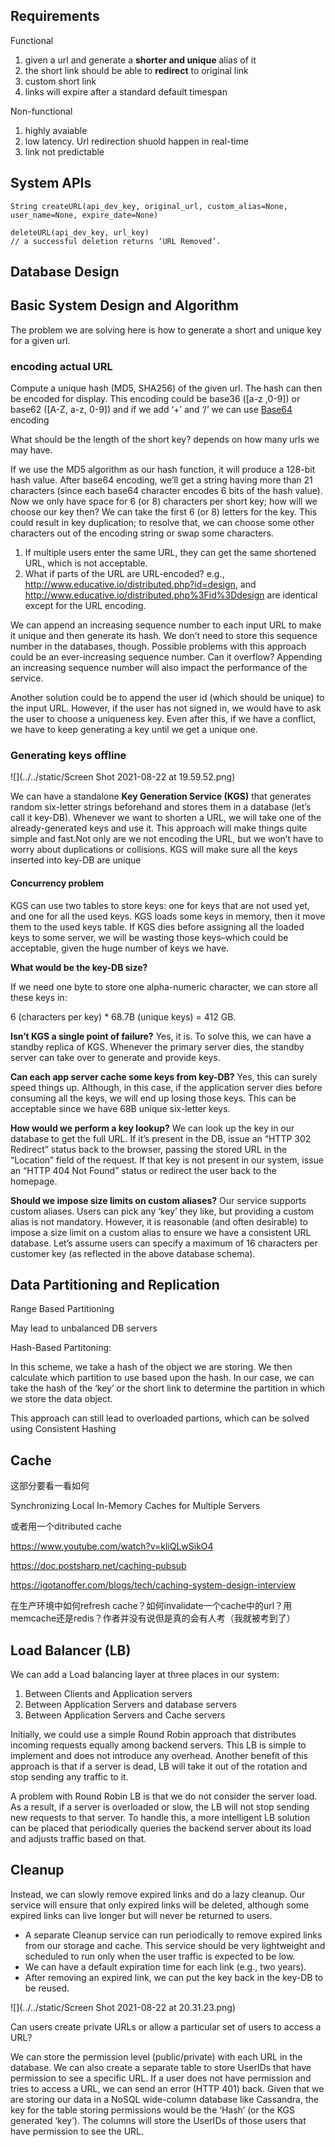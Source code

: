 

## Requirements

Functional

1. given a url and generate a **shorter and unique** alias of it
2. the short link should be able to **redirect** to original link
3. custom short link
4. links will expire after a standard default timespan

Non-functional

1. highly avaiable
2. low latency. Url redirection shuold happen in real-time
3. link not predictable



## System APIs

```
String createURL(api_dev_key, original_url, custom_alias=None, user_name=None, expire_date=None)

deleteURL(api_dev_key, url_key)
// a successful deletion returns ‘URL Removed’.
```



## Database Design



## Basic System Design and Algorithm

The problem we are solving here is how to generate a short and unique key for a given url.

### encoding actual URL

Compute a unique hash (MD5, SHA256) of the given url. The hash can then be encoded for display. This encoding could be base36 ([a-z ,0-9]) or base62 ([A-Z, a-z, 0-9]) and if we add ‘+’ and ‘/’ we can use [Base64](https://en.wikipedia.org/wiki/Base64#Base64_table) encoding

What should be the length of the short key? depends on how many urls we may have.

If we use the MD5 algorithm as our hash function, it will produce a 128-bit hash value. After base64 encoding, we’ll get a string having more than 21 characters (since each base64 character encodes 6 bits of the hash value). Now we only have space for 6 (or 8) characters per short key; how will we choose our key then? We can take the first 6 (or 8) letters for the key. This could result in key duplication; to resolve that, we can choose some other characters out of the encoding string or swap some characters.



1. If multiple users enter the same URL, they can get the same shortened URL, which is not acceptable.
2. What if parts of the URL are URL-encoded? e.g., http://www.educative.io/distributed.php?id=design, and http://www.educative.io/distributed.php%3Fid%3Ddesign are identical except for the URL encoding.

 We can append an increasing sequence number to each input URL to make it unique and then generate its hash. We don’t need to store this sequence number in the databases, though. Possible problems with this approach could be an ever-increasing sequence number. Can it overflow? Appending an increasing sequence number will also impact the performance of the service.

Another solution could be to append the user id (which should be unique) to the input URL. However, if the user has not signed in, we would have to ask the user to choose a uniqueness key. Even after this, if we have a conflict, we have to keep generating a key until we get a unique one.

### Generating keys offline

![](../../static/Screen Shot 2021-08-22 at 19.59.52.png)

We can have a standalone **Key Generation Service (KGS)** that generates random six-letter strings beforehand and stores them in a database (let’s call it key-DB). Whenever we want to shorten a URL, we will take one of the already-generated keys and use it. This approach will make things quite simple and fast.Not only are we not encoding the URL, but we won’t have to worry about duplications or collisions. KGS will make sure all the keys inserted into key-DB are unique



#### Concurrency problem

KGS can use two tables to store keys: one for keys that are not used yet, and one for all the used keys. KGS loads some keys in memory, then it move them to the used keys table. If KGS dies before assigning all the loaded keys to some server, we will be wasting those keys–which could be acceptable, given the huge number of keys we have.

**What would be the key-DB size?** 

 If we need one byte to store one alpha-numeric character, we can store all these keys in:

6 (characters per key) * 68.7B (unique keys) = 412 GB.

**Isn’t KGS a single point of failure?** Yes, it is. To solve this, we can have a standby replica of KGS. Whenever the primary server dies, the standby server can take over to generate and provide keys.

**Can each app server cache some keys from key-DB?** Yes, this can surely speed things up. Although, in this case, if the application server dies before consuming all the keys, we will end up losing those keys. This can be acceptable since we have 68B unique six-letter keys.

**How would we perform a key lookup?** We can look up the key in our database to get the full URL. If it’s present in the DB, issue an “HTTP 302 Redirect” status back to the browser, passing the stored URL in the “Location” field of the request. If that key is not present in our system, issue an “HTTP 404 Not Found” status or redirect the user back to the homepage.

**Should we impose size limits on custom aliases?** Our service supports custom aliases. Users can pick any ‘key’ they like, but providing a custom alias is not mandatory. However, it is reasonable (and often desirable) to impose a size limit on a custom alias to ensure we have a consistent URL database. Let’s assume users can specify a maximum of 16 characters per customer key (as reflected in the above database schema).



## Data Partitioning and Replication

Range Based Partitioning

May lead to unbalanced DB servers

Hash-Based Partitoning: 

In this scheme, we take a hash of the object we are storing. We then calculate which partition to use based upon the hash. In our case, we can take the hash of the ‘key’ or the short link to determine the partition in which we store the data object.

This approach can still lead to overloaded partions, which can be solved using Consistent Hashing



## Cache

这部分要看一看如何

Synchronizing Local In-Memory Caches for Multiple Servers

或者用一个ditributed cache

https://www.youtube.com/watch?v=kliQLwSikO4

https://doc.postsharp.net/caching-pubsub

https://igotanoffer.com/blogs/tech/caching-system-design-interview

在生产环境中如何refresh cache？如何invalidate一个cache中的url？用memcache还是redis？作者并没有说但是真的会有人考（我就被考到了）



##  Load Balancer (LB)

We can add a Load balancing layer at three places in our system:

1. Between Clients and Application servers
2. Between Application Servers and database servers
3. Between Application Servers and Cache servers

Initially, we could use a simple Round Robin approach that distributes incoming requests equally among backend servers. This LB is simple to implement and does not introduce any overhead. Another benefit of this approach is that if a server is dead, LB will take it out of the rotation and stop sending any traffic to it.

A problem with Round Robin LB is that we do not consider the server load. As a result, if a server is overloaded or slow, the LB will not stop sending new requests to that server. To handle this, a more intelligent LB solution can be placed that periodically queries the backend server about its load and adjusts traffic based on that.





## Cleanup 

Instead, we can slowly remove expired links and do a lazy cleanup. Our service will ensure that only expired links will be deleted, although some expired links can live longer but will never be returned to users.

- A separate Cleanup service can run periodically to remove expired links from our storage and cache. This service should be very lightweight and scheduled to run only when the user traffic is expected to be low.
- We can have a default expiration time for each link (e.g., two years).
- After removing an expired link, we can put the key back in the key-DB to be reused.

![](../../static/Screen Shot 2021-08-22 at 20.31.23.png)



Can users create private URLs or allow a particular set of users to access a URL?

We can store the permission level (public/private) with each URL in the database. We can also create a separate table to store UserIDs that have permission to see a specific URL. If a user does not have permission and tries to access a URL, we can send an error (HTTP 401) back. Given that we are storing our data in a NoSQL wide-column database like Cassandra, the key for the table storing permissions would be the ‘Hash’ (or the KGS generated ‘key’). The columns will store the UserIDs of those users that have permission to see the URL.